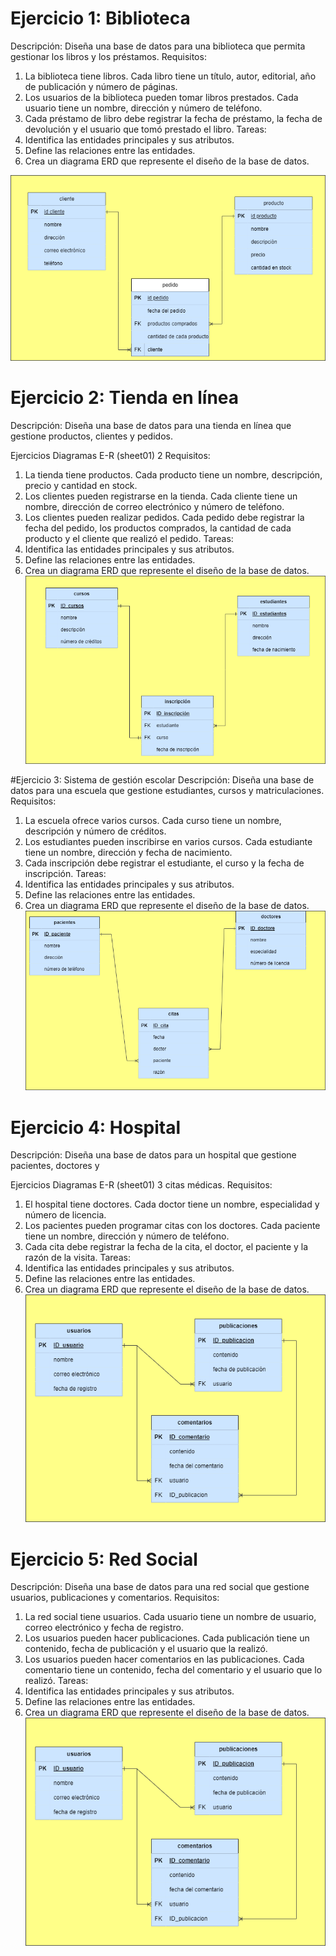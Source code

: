 # Ejercicio 1: Biblioteca

Descripción:
Diseña una base de datos para una biblioteca que permita gestionar los libros y
los préstamos.
Requisitos:

1. La biblioteca tiene libros. Cada libro tiene un título, autor, editorial, año de
   publicación y número de páginas.
2. Los usuarios de la biblioteca pueden tomar libros prestados. Cada usuario
   tiene un nombre, dirección y número de teléfono.
3. Cada préstamo de libro debe registrar la fecha de préstamo, la fecha de
   devolución y el usuario que tomó prestado el libro.
   Tareas:
4. Identifica las entidades principales y sus atributos.
5. Define las relaciones entre las entidades.
6. Crea un diagrama ERD que represente el diseño de la base de datos.

![diagramas E-R](./Diagram.drawio1.png)

# Ejercicio 2: Tienda en línea

Descripción:
Diseña una base de datos para una tienda en línea que gestione productos,
clientes y pedidos.

Ejercicios Diagramas E-R (sheet01) 2
Requisitos:

1. La tienda tiene productos. Cada producto tiene un nombre, descripción,
   precio y cantidad en stock.
2. Los clientes pueden registrarse en la tienda. Cada cliente tiene un nombre,
   dirección de correo electrónico y número de teléfono.
3. Los clientes pueden realizar pedidos. Cada pedido debe registrar la fecha
   del pedido, los productos comprados, la cantidad de cada producto y el
   cliente que realizó el pedido.
   Tareas:
4. Identifica las entidades principales y sus atributos.
5. Define las relaciones entre las entidades.
6. Crea un diagrama ERD que represente el diseño de la base de datos.
   ![diagramas E-R2](./Diagram.drawio2.png)

#Ejercicio 3: Sistema de gestión escolar
Descripción:
Diseña una base de datos para una escuela que gestione estudiantes, cursos y
matriculaciones.
Requisitos:

1. La escuela ofrece varios cursos. Cada curso tiene un nombre, descripción
   y número de créditos.
2. Los estudiantes pueden inscribirse en varios cursos. Cada estudiante tiene
   un nombre, dirección y fecha de nacimiento.
3. Cada inscripción debe registrar el estudiante, el curso y la fecha de
   inscripción.
   Tareas:
4. Identifica las entidades principales y sus atributos.
5. Define las relaciones entre las entidades.
6. Crea un diagrama ERD que represente el diseño de la base de datos.
   ![diagramas E-R2](./Diagram.drawio3.png)

# Ejercicio 4: Hospital

Descripción:
Diseña una base de datos para un hospital que gestione pacientes, doctores y

Ejercicios Diagramas E-R (sheet01) 3
citas médicas.
Requisitos:

1. El hospital tiene doctores. Cada doctor tiene un nombre, especialidad y
   número de licencia.
2. Los pacientes pueden programar citas con los doctores. Cada paciente
   tiene un nombre, dirección y número de teléfono.
3. Cada cita debe registrar la fecha de la cita, el doctor, el paciente y la razón
   de la visita.
   Tareas:
4. Identifica las entidades principales y sus atributos.
5. Define las relaciones entre las entidades.
6. Crea un diagrama ERD que represente el diseño de la base de datos.
   ![diagramas E-R2](./Diagram.drawio4.png)

# Ejercicio 5: Red Social

Descripción:
Diseña una base de datos para una red social que gestione usuarios,
publicaciones y comentarios.
Requisitos:

1. La red social tiene usuarios. Cada usuario tiene un nombre de usuario,
   correo electrónico y fecha de registro.
2. Los usuarios pueden hacer publicaciones. Cada publicación tiene un
   contenido, fecha de publicación y el usuario que la realizó.
3. Los usuarios pueden hacer comentarios en las publicaciones. Cada
   comentario tiene un contenido, fecha del comentario y el usuario que lo
   realizó.
   Tareas:
4. Identifica las entidades principales y sus atributos.
5. Define las relaciones entre las entidades.
6. Crea un diagrama ERD que represente el diseño de la base de datos.
   ![diagramas E-R2](./Diagram.drawio5.png)
